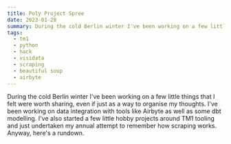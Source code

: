 ```yaml
---
title: Poly Project Spree
date: 2023-01-28
summary: During the cold Berlin winter I've been working on a few little things that I felt were worth sharing, even if just as a way to organise my thoughts. I've been working on data integration with tools like Airbyte as well as some dbt modelling. I've also started a few little hobby projects around TM1 tooling and just undertaken my annual attempt to remember how scraping works. Anyway, here's a rundown.
tags:
  - tm1
  - python
  - hack
  - visidata
  - scraping
  - beautiful soup
  - airbyte
---
```


During the cold Berlin winter I've been working on a few little things that I felt were worth sharing, even if just as a way to organise my thoughts. I've been working on data integration with tools like Airbyte as well as some dbt modelling. I've also started a few little hobby projects around TM1 tooling and just undertaken my annual attempt to remember how scraping works. Anyway, here's a rundown.
